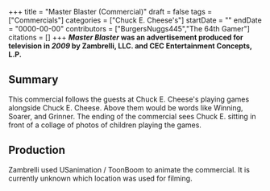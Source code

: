 +++
title = "Master Blaster (Commercial)"
draft = false
tags = ["Commercials"]
categories = ["Chuck E. Cheese's"]
startDate = ""
endDate = "0000-00-00"
contributors = ["BurgersNuggs445","The 64th Gamer"]
citations = []
+++
***Master Blaster* was an advertisement produced for television in *2009* by Zambrelli, LLC. and CEC Entertainment Concepts, L.P.**

## Summary

This commercial follows the guests at Chuck E. Cheese's playing games alongside Chuck E. Cheese. Above them would be words like Winning, Soarer, and Grinner.
The ending of the commercial sees Chuck E. sitting in front of a collage of photos of children playing the games.

## Production

Zambrelli used USanimation / ToonBoom to animate the commercial. It is currently unknown which location was used for filming.
